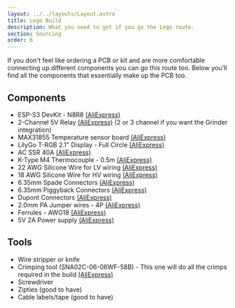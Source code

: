 ```yaml
---
layout: ../../layouts/Layout.astro
title: Lego Build
description: What you need to get if you go the Lego route.
section: Sourcing
order: 6
---
```


If you don't feel like ordering a PCB or kit and are more comfortable connecting up different components you can go this route too. Below you'll find all the components that essentially make up the PCB too.

## Components

* ESP-S3 DevKit - N8R8 [(AliExpress)](https://s.click.aliexpress.com/e/_EQmqlAC)
* 2-Channel 5V Relay [(AliExpress)](https://s.click.aliexpress.com/e/_ExUVY9J) (2 or 3 channel if you want the Grinder integration)
* MAX31855 Temperature sensor board [(AliExpress)](https://s.click.aliexpress.com/e/_EuEbJO4)
* LilyGo T-RGB 2.1" Display - Full Circle [(AliExpress)](https://s.click.aliexpress.com/e/_Eju6rYD)
* AC SSR 40A [(AliExpress)](https://s.click.aliexpress.com/e/_EvPScvr)
* K-Type M4 Thermocouple - 0.5m [(AliExpress)](https://s.click.aliexpress.com/e/_Exzhqx7)
* 22 AWG Silicone Wire for LV wiring [(AliExpress)](https://s.click.aliexpress.com/e/_EH7UMS8)
* 18 AWG Silicone Wire for HV wiring [(AliExpress)](https://s.click.aliexpress.com/e/_EJEs0ak)
* 6.35mm Spade Connectors [(AliExpress)](https://s.click.aliexpress.com/e/_Ew8LURi)
* 6.35mm Piggyback Connectors [(AliExpress)](https://s.click.aliexpress.com/e/_EH4r52U)
* Dupont Connectors [(AliExpress)](https://s.click.aliexpress.com/e/_Ewjx5ks)
* 2.0mm PA Jumper wires - 4P [(AliExpress)](https://s.click.aliexpress.com/e/_EQEyQGy)
* Ferrules - AWG18 [(AliExpress)](https://s.click.aliexpress.com/e/_EuV5olm)
* 5V 2A Power supply [(AliExpress)](https://s.click.aliexpress.com/e/_EGCsOgK)

## Tools

* Wire stripper or knife
* Crimping tool  (SNA02C-06-06WF-58B) - This one will do all the crimps required in the build [(AliExpress)](https://a.aliexpress.com/_EuVLJ9A)
* Screwdriver
* Zipties (good to have)
* Cable labels/tape (good to have)

